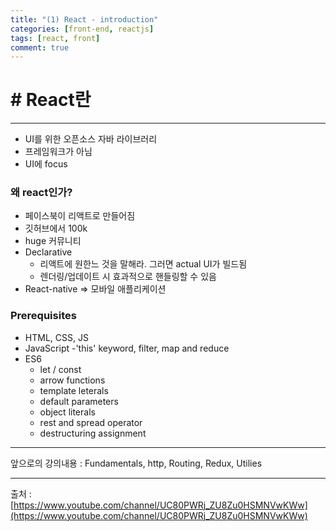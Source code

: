 ```yaml
---
title: "(1) React - introduction"
categories: [front-end, reactjs]
tags: [react, front]
comment: true
---
```


# # React란

---

- UI를 위한 오픈소스 자바 라이브러리
- 프레임워크가 아님
- UI에 focus

### 왜 react인가?

- 페이스북이 리액트로 만들어짐
- 깃허브에서 100k
- huge 커뮤니티
- Declarative
  - 리액트에 원한느 것을 말해라. 그러면 actual UI가 빌드됨
  - 렌더링/업데이트 시 효과적으로 핸들링할 수 있음
- React-native => 모바일 애플리케이션

### Prerequisites

- HTML, CSS, JS
- JavaScript
  -'this' keyword, filter, map and reduce
- ES6
  - let / const
  - arrow functions
  - template leterals
  - default parameters
  - object literals
  - rest and spread operator
  - destructuring assignment

---

앞으로의 강의내용 : Fundamentals, http, Routing, Redux, Utilies

---

출처 : [https://www.youtube.com/channel/UC80PWRj_ZU8Zu0HSMNVwKWw](https://www.youtube.com/channel/UC80PWRj_ZU8Zu0HSMNVwKWw)
